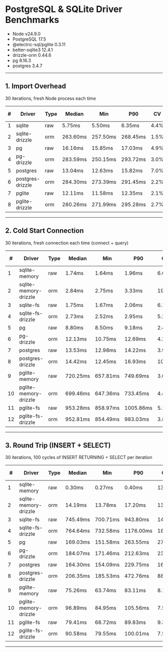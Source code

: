 # PostgreSQL & SQLite Driver Benchmarks

- Node v24.9.0
- PostgreSQL 17.5
- @electric-sql/pglite 0.3.11
- better-sqlite3 12.4.1
- drizzle-orm 0.44.6
- pg 8.16.3
- postgres 3.4.7

---

## 1. Import Overhead

30 iterations, fresh Node process each time

| # | Driver | Type | Median | Min | P90 | CV | ORM Overhead |
|---|---|---|---|---|---|---|---|
| 1 | sqlite | raw | 5.75ms | 5.50ms | 6.35ms | 4.4% | - |
| 2 | sqlite-drizzle | orm | 263.60ms | 257.50ms | 268.45ms | 1.5% | +4488% |
| 3 | pg | raw | 16.16ms | 15.85ms | 17.03ms | 4.9% | - |
| 4 | pg-drizzle | orm | 283.59ms | 250.15ms | 293.72ms | 3.0% | +1655% |
| 5 | postgres | raw | 13.04ms | 12.63ms | 15.82ms | 7.0% | - |
| 6 | postgres-drizzle | orm | 284.30ms | 273.39ms | 291.45ms | 2.2% | +2080% |
| 7 | pglite | raw | 12.11ms | 11.58ms | 12.35ms | 2.1% | - |
| 8 | pglite-drizzle | orm | 280.26ms | 271.99ms | 295.28ms | 2.7% | +2214% |

---

## 2. Cold Start Connection

30 iterations, fresh connection each time (connect + query)

| # | Driver | Type | Median | Min | P90 | CV | ORM Overhead |
|---|---|---|---|---|---|---|---|
| 1 | sqlite-memory | raw | 1.74ms | 1.64ms | 1.96ms | 6.6% | - |
| 2 | sqlite-memory-drizzle | orm | 2.84ms | 2.75ms | 3.33ms | 19.7% | +63% |
| 3 | sqlite-fs | raw | 1.75ms | 1.67ms | 2.06ms | 6.1% | - |
| 4 | sqlite-fs-drizzle | orm | 2.73ms | 2.52ms | 2.95ms | 5.2% | +56% |
| 5 | pg | raw | 8.80ms | 8.50ms | 9.18ms | 2.4% | - |
| 6 | pg-drizzle | orm | 12.13ms | 10.75ms | 12.69ms | 4.2% | +38% |
| 7 | postgres | raw | 13.53ms | 12.98ms | 14.22ms | 3.9% | - |
| 8 | postgres-drizzle | orm | 14.42ms | 12.45ms | 16.93ms | 10.5% | +7% |
| 9 | pglite-memory | raw | 720.25ms | 657.81ms | 749.69ms | 3.6% | - |
| 10 | pglite-memory-drizzle | orm | 699.46ms | 647.36ms | 733.45ms | 4.4% | -3% |
| 11 | pglite-fs | raw | 953.28ms | 858.97ms | 1005.86ms | 5.1% | - |
| 12 | pglite-fs-drizzle | orm | 952.81ms | 854.49ms | 983.03ms | 3.8% | ~0% |

---

## 3. Round Trip (INSERT + SELECT)

30 iterations, 100 cycles of INSERT RETURNING + SELECT per iteration

| # | Driver | Type | Median | Min | P90 | CV | ORM Overhead |
|---|---|---|---|---|---|---|---|
| 1 | sqlite-memory | raw | 0.30ms | 0.27ms | 0.40ms | 13.7% | - |
| 2 | sqlite-memory-drizzle | orm | 14.19ms | 13.78ms | 17.20ms | 13.4% | +4554% |
| 3 | sqlite-fs | raw | 745.49ms | 700.71ms | 943.80ms | 14.7% | - |
| 4 | sqlite-fs-drizzle | orm | 764.64ms | 732.58ms | 1176.00ms | 18.1% | +3% |
| 5 | pg | raw | 169.03ms | 151.58ms | 263.55ms | 27.2% | - |
| 6 | pg-drizzle | orm | 184.07ms | 171.46ms | 212.63ms | 23.2% | +9% |
| 7 | postgres | raw | 164.30ms | 154.09ms | 229.75ms | 16.5% | - |
| 8 | postgres-drizzle | orm | 206.35ms | 185.53ms | 472.76ms | 88.1% | +26% |
| 9 | pglite-memory | raw | 75.26ms | 63.74ms | 83.11ms | 8.1% | - |
| 10 | pglite-memory-drizzle | orm | 96.89ms | 84.95ms | 105.56ms | 7.5% | +29% |
| 11 | pglite-fs | raw | 79.41ms | 68.72ms | 89.83ms | 9.3% | - |
| 12 | pglite-fs-drizzle | orm | 90.58ms | 79.55ms | 100.01ms | 7.5% | +14% |

---

